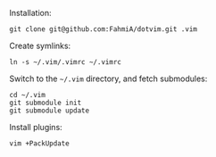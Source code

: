 Installation:

    git clone git@github.com:FahmiA/dotvim.git .vim

Create symlinks:

    ln -s ~/.vim/.vimrc ~/.vimrc

Switch to the `~/.vim` directory, and fetch submodules:

    cd ~/.vim
    git submodule init
    git submodule update

Install plugins:

    vim +PackUpdate

